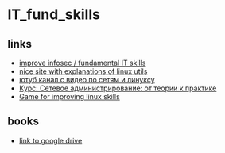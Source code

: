 # IT_fund_skills

## links
+ [improve infosec / fundamental IT skills](https://www.youtube.com/watch?v=mdsChhW056A)
+ [nice site with explanations of linux utils][2]
+ [ютуб канал с видео по сетям и линуксу][3]
+ [Курс: Сетевое администрирование: от теории к практике][4]
+ [Game for improving linux skills][5]

## books
+ [link to google drive][6]









[1]: (https://www.youtube.com/watch?v=mdsChhW056A)
[2]: (https://www.geeksforgeeks.org/)
[3]: (https://www.youtube.com/channel/UCSTYGpIpMIiQPspjLplB6Ow)
[4]: (https://www.coursera.org/learn/network-administration)
[5]: (https://overthewire.org/wargames/bandit/)
[6]: (https://drive.google.com/file/d/1L1_Kb8QqaNydtRAvxtZRctjt6XUR5J8l/view?usp=sharing)
